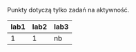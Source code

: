 Punkty dotyczą tylko zadań na aktywność.

| lab1 | lab2 | lab3 |
|------|------|------|
|    1 |    1 | nb   |
